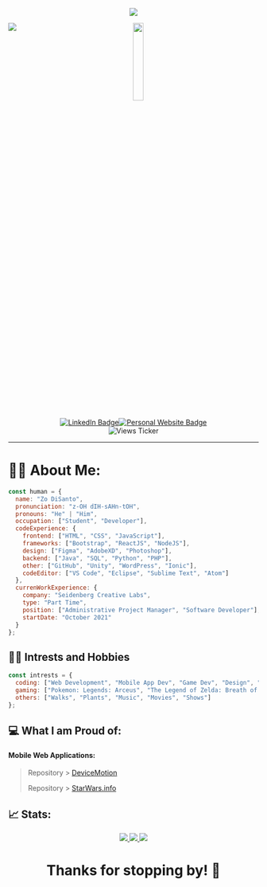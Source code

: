 <p>
  <div align="center">
    <img src="https://media.giphy.com/media/1kbnEFHPKzbqtMRveM/giphy.gif">
  </div>
</p>
<p>
  <div align="center">
    <img src="https://user-images.githubusercontent.com/70993217/144535943-807860f6-2364-4cfc-9d7f-5067d1071ae9.gif" align="left">
  </div>
  <div align="center">
    <img src="https://avatars.githubusercontent.com/u/70993217?s=400&amp;u=c252d82e2c57cd011fcbf8a6a89729fcbc9d9026&amp;v=4" width="20%">
    <p align="center"><a href="https://www.linkedin.com/in/zdisanto"><img src="https://img.shields.io/badge/LinkedIn-blue?style=for-the-badge&logo=linkedin&logoColor=white" alt="LinkedIn Badge"/></a><a href="https://zdisanto.github.io"><img src="https://img.shields.io/badge/Website-gray?style=for-the-badge&logo=GitHub&logoColor=white" alt="Personal Website Badge"/></a><br><img src="https://komarev.com/ghpvc/?username=zdisanto&style=flat-square&color=blue" alt="Views Ticker"/>
  </div>
  <hr>
</p>

# 👨‍💻 About Me:
```javascript
const human = {
  name: "Zo DiSanto",
  pronunciation: "z-OH dIH-sAHn-tOH",
  pronouns: "He" | "Him",
  occupation: ["Student", "Developer"],
  codeExperience: {
    frontend: ["HTML", "CSS", "JavaScript"],
    frameworks: ["Bootstrap", "ReactJS", "NodeJS"],
    design: ["Figma", "AdobeXD", "Photoshop"],
    backend: ["Java", "SQL", "Python", "PHP"],
    other: ["GitHub", "Unity", "WordPress", "Ionic"],
    codeEditor: ["VS Code", "Eclipse", "Sublime Text", "Atom"]
  },
  currenWorkExperience: {
    company: "Seidenberg Creative Labs",
    type: "Part Time",
    position: ["Administrative Project Manager", "Software Developer"],
    startDate: "October 2021"
  }
};
```

## 🚵‍♂️ Intrests and Hobbies
```javascript
const intrests = {
  coding: ["Web Development", "Mobile App Dev", "Game Dev", "Design", "Writing"],
  gaming: ["Pokemon: Legends: Arceus", "The Legend of Zelda: Breath of the Wild", "Animal Crossing: New Horizons"],
  others: ["Walks", "Plants", "Music", "Movies", "Shows"] 
};
```

## 💻 What I am Proud of:
#### Mobile Web Applications:
 > Repository > <a href="https://zdisanto.github.io/DeviceMotion/">DeviceMotion</a>
 > 
 > Repository > <a href="https://homework9-zd009.web.app/home">StarWars.info</a>

## 📈 Stats:
<p align="center">
  <a href="https://github.com/anuraghazra/github-readme-stats">
    <img src="https://github-readme-stats.vercel.app/api?username=zdisanto&show_icons=true&theme=github_dark">
    <img src="https://streak-stats.demolab.com/?user=zdisanto&theme=github-dark-blue">
    <img src="https://github-readme-stats.vercel.app/api/top-langs/?username=zdisanto&layout=compact&theme=github_dark">
  </a>
</p>

<h1 align="center">Thanks for stopping by! 👋</h1>
